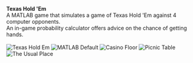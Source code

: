 **Texas Hold 'Em**<br>
A MATLAB game that simulates a game of Texas Hold 'Em against 4 computer opponents.<br>
An in-game probability calculator offers advice on the chance of getting hands.<br>
<br>
![Texas Hold Em](https://i.imgur.com/8u3Fl9s.jpg)
![MATLAB Default](https://i.imgur.com/7UKV5Cc.jpg)
![Casino Floor](https://i.imgur.com/fc1E66a.jpg)
![Picnic Table](https://i.imgur.com/z49lZIA.jpg)
![The Usual Place](https://i.imgur.com/se2KLVa.jpg)
